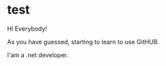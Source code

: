 # test
Hi Everybody!

As you have guessed, starting to learn to use GitHUB.

I'am a .net developer.
